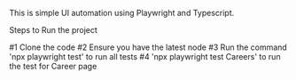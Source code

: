This is simple UI automation using Playwright and Typescript.

Steps to Run the project

#1 Clone the code
#2 Ensure you have the latest node
#3 Run the command 'npx playwright test' to run all tests
#4 'npx playwright test Careers' to run the test for Career page